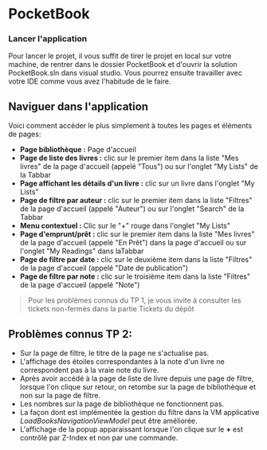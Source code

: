 # PocketBook

### Lancer l'application
Pour lancer le projet, il vous suffit de tirer le projet en local sur votre machine, de rentrer dans le dossier PocketBook et d'ouvrir la solution PocketBook.sln dans visual studio. Vous pourrez ensuite travailler avec votre IDE comme vous avez l'habitude de le faire.

## Naviguer dans l'application

Voici comment accéder le plus simplement à toutes les pages et éléments de pages:

* **Page bibliothèque :** Page d'accueil
* **Page de liste des livres :** clic sur le premier item dans la liste "Mes livres" de la page d'accueil (appelé "Tous") ou sur l'onglet "My Lists" de la Tabbar
* **Page affichant les détails d'un livre :** clic sur un livre dans l'onglet "My Lists"
* **Page de filtre par auteur :** clic sur le premier item dans la liste "Filtres" de la page d'accueil (appelé "Auteur") ou sur l'onglet "Search" de la Tabbar
* **Menu contextuel :** Clic sur le "+" rouge dans l'onglet "My Lists"
* **Page d'emprunt/prêt :** clic sur le premier item dans la liste "Mes livres" de la page d'accueil (appelé "En Prêt") dans la page d'accueil ou sur l'onglet "My Readings" dans laTabbar
* **Page de filtre par date :** clic sur le deuxième item dans la liste "Filtres" de la page d'accueil (appelé "Date de publication")
* **Page de filtre par note :** clic sur le troisième item dans la liste "Filtres" de la page d'accueil (appelé "Note")

> Pour les problèmes connus du TP 1, je vous invite à consulter les tickets non-fermés dans la partie Tickets du dépôt

## Problèmes connus TP 2:

* Sur la page de filtre, le titre de la page ne s'actualise pas.
* L'affichage des étoiles correspondantes à la note d'un livre ne correspondent pas à la vraie note du livre.
* Après avoir accédé à la page de liste de livre depuis une page de filtre, lorsque l'on clique sur retour, on retombe sur la page de bibliothèque et non sur la page de filtre.
* Les nombres sur la page de bibliothèque ne fonctionnent pas.
* La façon dont est implémentée la gestion du filtre dans la VM applicative *LoadBooksNavigationViewModel* peut être améliorée.
* L'affichage de la popup apparaissant lorsque l'on clique sur le **+** est contrôlé par Z-Index et non par une commande.
